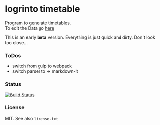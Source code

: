 # logrinto timetable
Program to generate timetables.  
To edit the Data go [here](https://github.com/logrinto/IAD2017.timetable/blob/master/src/data/data.yml)

This is an early **beta** version. Everything is just quick and dirty. Don't look too close...

### ToDos
* switch from gulp to webpack
* switch parser to → markdown-it

### Status
[![Build Status](https://travis-ci.org/logrinto/IAD2017.timetable.svg?branch=master)](https://travis-ci.org/logrinto/IAD2017.timetable) 

### License
MIT. See also `license.txt`
